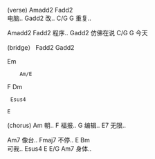 (verse)
Amadd2 		Fadd2  
电脑..
Gadd2
改..
C/G 		G
重复..

Amadd2 		Fadd2 
程序..
Gadd2
仿佛在说
C/G 		G
今天


(bridge）
Fadd2  Gadd2

Em

        Am/E

F	      Dm	

	 Esus4

	E

(chorus)
Am
朝..
F
福报.. 
G
编辑..
E7
无限..

Am7
像台..
Fmaj7
不停..
E	  Bm	
可我.. 
Esus4   E 	       E/G    Am7
身体..

